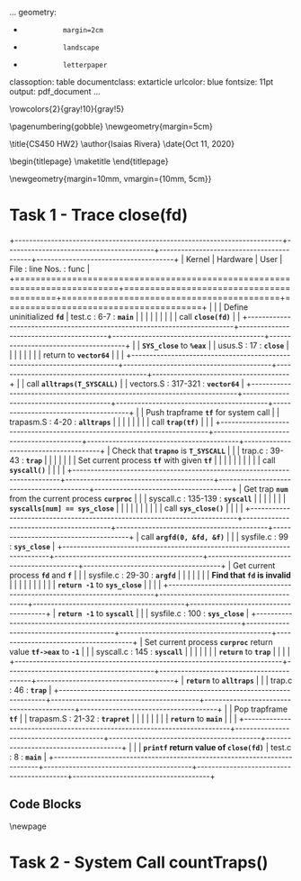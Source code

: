 ...
geometry:
-               margin=2cm
-               landscape
-               letterpaper
classoption:    table
documentclass:  extarticle
urlcolor:       blue
fontsize:       11pt
output:         pdf_document
...

\rowcolors{2}{gray!10}{gray!5}

\pagenumbering{gobble}
\newgeometry{margin=5cm}

\title{CS450 HW2}
\author{Isaias Rivera}
\date{Oct 11, 2020}

\begin{titlepage}
\maketitle
\end{titlepage}

\newgeometry{margin=10mm, vmargin={10mm, 5cm}}

# Task 1 - Trace close(fd)

+--------------------------------------------------------------------------+-----------------------------------------+------------------------------------------+--------------------------------------+
|                                  Kernel                                  |                Hardware                 |                   User                   |       File : line Nos. : func        |
+==========================================================================+=========================================+==========================================+======================================+
|                                                                          |                                         | Define uninitialized **`fd`**            | test.c : 6-7 : **`main`**            |
|                                                                          |                                         |                                          |                                      |
|                                                                          |                                         | call **`close(fd)`**                     |                                      |
+--------------------------------------------------------------------------+-----------------------------------------+------------------------------------------+--------------------------------------+
|                                                                          | **`SYS_close`** to **`%eax`**           |                                          | usus.S : 17 : **`close`**            |
|                                                                          |                                         |                                          |                                      |
|                                                                          | return to  **`vector64`**               |                                          |                                      |
+--------------------------------------------------------------------------+-----------------------------------------+------------------------------------------+--------------------------------------+
|                                                                          | call **`alltraps(T_SYSCALL)`**          |                                          | vectors.S : 317-321 : **`vector64`** |
+--------------------------------------------------------------------------+-----------------------------------------+------------------------------------------+--------------------------------------+
|                                                                          | Push trapframe **`tf`** for system call |                                          | trapasm.S : 4-20 : **`alltraps`**    |
|                                                                          |                                         |                                          |                                      |
|                                                                          | call **`trap(tf)`**                     |                                          |                                      |
+--------------------------------------------------------------------------+-----------------------------------------+------------------------------------------+--------------------------------------+
| Check that **`trapno`** is **`T_SYSCALL`**                               |                                         |                                          | trap.c : 39-43 : **`trap`**          |
|                                                                          |                                         |                                          |                                      |
| Set current process **`tf`** with given **`tf`**                         |                                         |                                          |                                      |
|                                                                          |                                         |                                          |                                      |
| call **`syscall()`**                                                     |                                         |                                          |                                      |
+--------------------------------------------------------------------------+-----------------------------------------+------------------------------------------+--------------------------------------+
| Get trap **`num`** from the current process **`curproc`**                |                                         |                                          | syscall.c : 135-139 : **`syscall`**  |
|                                                                          |                                         |                                          |                                      |
| **`syscalls[num] == sys_close`**                                         |                                         |                                          |                                      |
|                                                                          |                                         |                                          |                                      |
| call **`sys_close()`**                                                   |                                         |                                          |                                      |
+--------------------------------------------------------------------------+-----------------------------------------+------------------------------------------+--------------------------------------+
| call **`argfd(0, &fd, &f)`**                                             |                                         |                                          | sysfile.c : 99 : **`sys_close`**     |
+--------------------------------------------------------------------------+-----------------------------------------+------------------------------------------+--------------------------------------+
| Get current process **`fd`** and **`f`**                                 |                                         |                                          | sysfile.c : 29-30 : **`argfd`**      |
|                                                                          |                                         |                                          |                                      |
| **Find that `fd` is invalid**                                            |                                         |                                          |                                      |
|                                                                          |                                         |                                          |                                      |
| **`return -1`** to **`sys_close`**                                       |                                         |                                          |                                      |
+--------------------------------------------------------------------------+-----------------------------------------+------------------------------------------+--------------------------------------+
| **`return -1`** to **`syscall`**                                         |                                         |                                          | sysfile.c : 100 : **`sys_close`**    |
+--------------------------------------------------------------------------+-----------------------------------------+------------------------------------------+--------------------------------------+
| Set current process **`curproc`** return value **`tf->eax`** to **`-1`** |                                         |                                          | syscall.c : 145 : **`syscall`**      |
|                                                                          |                                         |                                          |                                      |
| **`return`** to **`trap`**                                               |                                         |                                          |                                      |
+--------------------------------------------------------------------------+-----------------------------------------+------------------------------------------+--------------------------------------+
| **`return`** to **`alltraps`**                                           |                                         |                                          | trap.c : 46 : **`trap`**             |
+--------------------------------------------------------------------------+-----------------------------------------+------------------------------------------+--------------------------------------+
|                                                                          | Pop trapframe **`tf`**                  |                                          | trapasm.S : 21-32 : **`trapret`**    |
|                                                                          |                                         |                                          |                                      |
|                                                                          | **`return`** to **`main`**              |                                          |                                      |
+--------------------------------------------------------------------------+-----------------------------------------+------------------------------------------+--------------------------------------+
|                                                                          |                                         | **`printf` return value of `close(fd)`** | test.c : 8 : **`main`**              |
+--------------------------------------------------------------------------+-----------------------------------------+------------------------------------------+--------------------------------------+

## Code Blocks

\newpage
<!-- \restoregeometry -->

# Task 2 - System Call countTraps()
